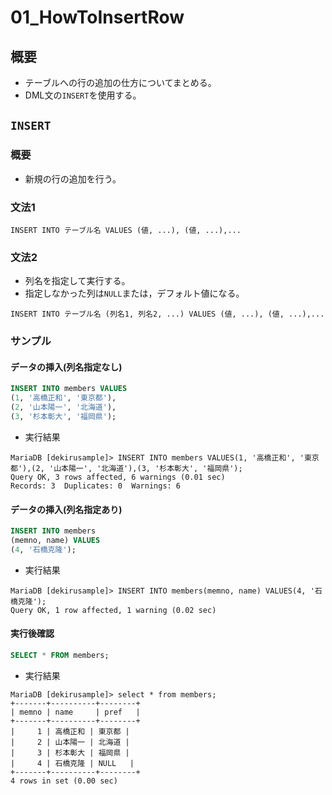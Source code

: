 01\_HowToInsertRow
===

## 概要

- テーブルへの行の追加の仕方についてまとめる。
- DML文の`INSERT`を使用する。

## `INSERT`

### 概要

- 新規の行の追加を行う。

### 文法1

`INSERT INTO テーブル名 VALUES (値, ...), (値, ...),... `

### 文法2

- 列名を指定して実行する。
- 指定しなかった列は`NULL`または，デフォルト値になる。

`INSERT INTO テーブル名 (列名1, 列名2, ...) VALUES (値, ...), (値, ...),... `

### サンプル

#### データの挿入(列名指定なし)

```SQL
INSERT INTO members VALUES
(1, '高橋正和', '東京都'),
(2, '山本陽一', '北海道'),
(3, '杉本彰大', '福岡県');
```

- 実行結果

```
MariaDB [dekirusample]> INSERT INTO members VALUES(1, '高橋正和', '東京都'),(2, '山本陽一', '北海道'),(3, '杉本彰大', '福岡県');
Query OK, 3 rows affected, 6 warnings (0.01 sec)
Records: 3  Duplicates: 0  Warnings: 6
```

#### データの挿入(列名指定あり)

```SQL
INSERT INTO members
(memno, name) VALUES
(4, '石橋克隆');
```

- 実行結果

```
MariaDB [dekirusample]> INSERT INTO members(memno, name) VALUES(4, '石橋克隆');
Query OK, 1 row affected, 1 warning (0.02 sec)
```

#### 実行後確認

```SQL
SELECT * FROM members;
```

- 実行結果

```
MariaDB [dekirusample]> select * from members;
+-------+----------+--------+
| memno | name     | pref   |
+-------+----------+--------+
|     1 | 高橋正和 | 東京都 |
|     2 | 山本陽一 | 北海道 |
|     3 | 杉本彰大 | 福岡県 |
|     4 | 石橋克隆 | NULL   |
+-------+----------+--------+
4 rows in set (0.00 sec)
```
